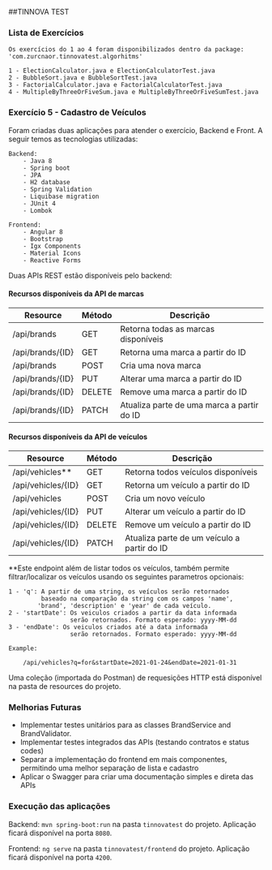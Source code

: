 ##TINNOVA TEST

### Lista de Exercícios
    Os exercícios do 1 ao 4 foram disponibilizados dentro da package:
    'com.zurcnaor.tinnovatest.algorhitms'

    1 - ElectionCalculator.java e ElectionCalculatorTest.java
    2 - BubbleSort.java e BubbleSortTest.java
    3 - FactorialCalculator.java e FactorialCalculatorTest.java
    4 - MultipleByThreeOrFiveSum.java e MultipleByThreeOrFiveSumTest.java

### Exercício 5 - Cadastro de Veículos
Foram criadas duas aplicações para atender o exercício, Backend e Front. A seguir temos as tecnologias utilizadas:
    
    Backend:
        - Java 8
        - Spring boot
        - JPA
        - H2 database
        - Spring Validation
        - Liquibase migration
        - JUnit 4
        - Lombok

    Frontend:
        - Angular 8
        - Bootstrap
        - Igx Components
        - Material Icons
        - Reactive Forms

Duas APIs REST estão disponíveis pelo backend:

#### Recursos disponíveis da API de marcas

|Resource|Método|Descrição|
|---|---|---|
|/api/brands|GET|Retorna todas as marcas disponíveis|
|/api/brands/{ID}|GET|Retorna uma marca a partir do ID|
|/api/brands|POST|Cria uma nova marca|
|/api/brands/{ID}|PUT|Alterar uma marca a partir do ID|
|/api/brands/{ID}|DELETE|Remove uma marca a partir do ID|
|/api/brands/{ID}|PATCH|Atualiza parte de uma marca a partir do ID|

#### Recursos disponíveis da API de veículos

|Resource|Método|Descrição|
|---|---|---|
|/api/vehicles**|GET|Retorna todos veículos disponíveis|
|/api/vehicles/{ID}|GET|Retorna um veículo a partir do ID|
|/api/vehicles|POST|Cria um novo veículo|
|/api/vehicles/{ID}|PUT|Alterar um veículo a partir do ID|
|/api/vehicles/{ID}|DELETE|Remove um veículo a partir do ID|
|/api/vehicles/{ID}|PATCH|Atualiza parte de um veículo a partir do ID|

**Este endpoint além de listar todos os veículos, também permite filtrar/localizar os veículos usando os seguintes parametros opcionais:

    1 - 'q': A partir de uma string, os veículos serão retornados
             baseado na comparação da string com os campos 'name',
            'brand', 'description' e 'year' de cada veículo.
    2 - 'startDate': Os veiculos criados a partir da data informada
                     serão retornados. Formato esperado: yyyy-MM-dd
    3 - 'endDate': Os veiculos criados até a data informada
                     serão retornados. Formato esperado: yyyy-MM-dd

    Example:

        /api/vehicles?q=for&startDate=2021-01-24&endDate=2021-01-31

Uma coleção (importada do Postman) de requesições HTTP está disponível na pasta de resources do projeto.

### Melhorias Futuras

- Implementar testes unitários para as classes BrandService and BrandValidator.
- Implementar testes integrados das APIs (testando contratos e status codes)
- Separar a implementação do frontend em mais componentes, permitindo uma melhor separação de lista e cadastro
- Aplicar o Swagger para criar uma documentação simples e direta das APIs

### Execução das aplicações

Backend: `mvn spring-boot:run` na pasta `tinnovatest` do projeto. Aplicação ficará disponível na porta `8080`.

Frontend: `ng serve` na pasta `tinnovatest/frontend` do projeto. Aplicação ficará disponível na porta `4200`.